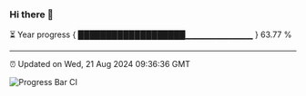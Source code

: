### Hi there 👋

⏳ Year progress { ███████████████████▁▁▁▁▁▁▁▁▁▁▁ } 63.77 %

---

⏰ Updated on Wed, 21 Aug 2024 09:36:36 GMT

![Progress Bar CI](https://github.com/IshwaranRudhara/GIT-ACTION/workflows/Progress%20Bar%20CI/badge.svg)
